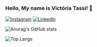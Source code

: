 

### Hello, My name is Victória Tassi! 🌹


[![Instagram](https://img.shields.io/badge/Instagram-E4405F?style=for-the-badge&logo=instagram&logoColor=white)](https://www.instagram.com/victoriatassi/)
[![Linkedln](https://img.shields.io/badge/LinkedIn-0077B5?style=for-the-badge&logo=linkedin&logoColor=white)](https://www.linkedin.com/in/victoria-tassi-574694304/)



![Anurag's GitHub stats](https://github-readme-stats.vercel.app/api?username=Tassizinha&show_icons=true&theme=gruvbox_light)



![Top Langs](https://github-readme-stats.vercel.app/api/top-langs/?username=Tassizinha&hide_progress=true&theme=gruvbox_light)




